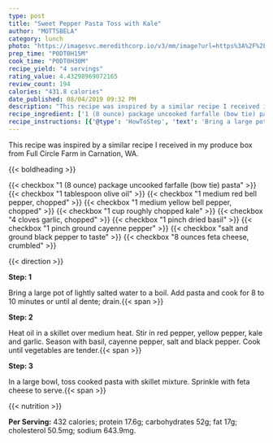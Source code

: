 ```yaml
---
type: post
title: "Sweet Pepper Pasta Toss with Kale"
author: "MOTTSBELA"
category: lunch
photo: "https://imagesvc.meredithcorp.io/v3/mm/image?url=https%3A%2F%2Fimages.media-allrecipes.com%2Fuserphotos%2F25430.jpg"
prep_time: "P0DT0H15M"
cook_time: "P0DT0H30M"
recipe_yield: "4 servings"
rating_value: 4.43298969072165
review_count: 194
calories: "431.8 calories"
date_published: 08/04/2019 09:32 PM
description: "This recipe was inspired by a similar recipe I received in my produce box from Full Circle Farm in Carnation, WA."
recipe_ingredient: ['1 (8 ounce) package uncooked farfalle (bow tie) pasta', '1 tablespoon olive oil', '1 medium red bell pepper, chopped', '1 medium yellow bell pepper, chopped', '1 cup roughly chopped kale', '4 cloves garlic, chopped', '1 pinch dried basil', '1 pinch ground cayenne pepper', 'salt and ground black pepper to taste', '8 ounces feta cheese, crumbled']
recipe_instructions: [{'@type': 'HowToStep', 'text': 'Bring a large pot of lightly salted water to a boil. Add pasta and cook for 8 to 10 minutes or until al dente; drain.\n'}, {'@type': 'HowToStep', 'text': 'Heat oil in a skillet over medium heat. Stir in red pepper, yellow pepper, kale and garlic. Season with basil, cayenne pepper, salt and black pepper. Cook until vegetables are tender.\n'}, {'@type': 'HowToStep', 'text': 'In a large bowl, toss cooked pasta with skillet mixture. Sprinkle with feta cheese to serve.\n'}]
---
```


This recipe was inspired by a similar recipe I received in my produce box from Full Circle Farm in Carnation, WA. 

{{< boldheading >}}

{{< checkbox "1 (8 ounce) package uncooked farfalle (bow tie) pasta" >}}
{{< checkbox "1 tablespoon olive oil" >}}
{{< checkbox "1 medium red bell pepper, chopped" >}}
{{< checkbox "1 medium yellow bell pepper, chopped" >}}
{{< checkbox "1 cup roughly chopped kale" >}}
{{< checkbox "4 cloves garlic, chopped" >}}
{{< checkbox "1 pinch dried basil" >}}
{{< checkbox "1 pinch ground cayenne pepper" >}}
{{< checkbox "salt and ground black pepper to taste" >}}
{{< checkbox "8 ounces feta cheese, crumbled" >}}


{{< direction >}}

**Step: 1**

Bring a large pot of lightly salted water to a boil. Add pasta and cook for 8 to 10 minutes or until al dente; drain.{{< span >}}

**Step: 2**

Heat oil in a skillet over medium heat. Stir in red pepper, yellow pepper, kale and garlic. Season with basil, cayenne pepper, salt and black pepper. Cook until vegetables are tender.{{< span >}}

**Step: 3**

In a large bowl, toss cooked pasta with skillet mixture. Sprinkle with feta cheese to serve.{{< span >}}

{{< nutrition >}}

**Per Serving:** 432 calories; protein 17.6g; carbohydrates 52g; fat 17g; cholesterol 50.5mg; sodium 643.9mg.